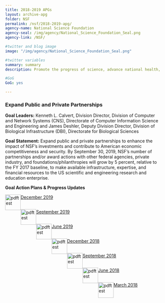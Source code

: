 ```yaml
---
title: 2018-2019 APGs
layout: archive-apg
folder: NSF
permalink: /nsf/2018-2019-apg/
agency-name: National Science Foundation
agency-seal: /img/agency/National_Science_Foundation_Seal.png
agency-link: /NSF/

#twitter and blog image
image: "/img/agency/National_Science_Foundation_Seal.png"

#twitter variables
summary: summary
description: Promote the progress of science, advance national health, prosperity, and welfare, and secure the national defense.

#GoG
GoG: yes

---
```

<h3>Expand Public and Private Partnerships</h3>
<p><b>Goal Leaders:</b> Kenneth L. Calvert, Division Director, Division of Computer and Network Systems (CNS), Directorate of Computer Information Science and Engineering and James Deshler, Deputy Division Director, Division of Biological Infrastructure (DBI), Directorate for Biological Sciences</p>
<p><b>Goal Statement:</b> Expand public and private partnerships to enhance the impact of NSF’s investments and contribute to American economic competitiveness and security. By September 30, 2019, NSF’s number of partnerships and/or award actions with
other federal agencies, private industry, and foundations/philanthropies will grow by 5 percent, relative to the FY 2017 baseline, to make available infrastructure, expertise, and financial resources to the US scientific and engineering research and education enterprise. </p>

<p><b>Goal Action Plans & Progress Updates</b></p>
<div class="usa-width-one-whole usa-media_block">
<div class= "usa-grid usa-graphic_list-row" style="padding-left:0rem;">

<div class="usa-width-one-half usa-media_block">
  <p style="margin-bottom:30px;"><img src="{{site.baseurl}}/img/PDF_icon.png" alt="pdftest" style="float:left;width:50px;align:bottom;"><a class="usa-external_link"  href="{{site.baseurl}}/{{page.folder}}/2019_dec_NSF_Expand_Public_and_Private_Partnerships.pdf">December 2019</a></p>
  <p style="margin-bottom:30px;"><img src="{{site.baseurl}}/img/PDF_icon.png" alt="pdftest" style="float:left;width:50px;align:bottom;"><a class="usa-external_link"  href="{{site.baseurl}}/{{page.folder}}/FY2019_sept_NSF_Expand_Public_and_Private_Partnerships.pdf">September 2019</a></p>
  <p style="margin-bottom:30px;"><img src="{{site.baseurl}}/img/PDF_icon.png" alt="pdftest" style="float:left;width:50px;align:bottom;"><a class="usa-external_link"  href="{{site.baseurl}}/{{page.folder}}/FY2019_June_NSF_Expand_Public_and_Private_Partnerships.pdf">June 2019</a></p>
</div>

<div class="usa-width-one-half usa-media_block">
  <p style="margin-bottom:30px;"><img src="{{site.baseurl}}/img/PDF_icon.png" alt="pdftest" style="float:left;width:50px;align:bottom;"><a class="usa-external_link"  href="{{site.baseurl}}/{{page.folder}}/FY2018_Q4_NSF_Expand_Public_and_Private_Partnerships.pdf">December 2018</a></p>
  <p style="margin-bottom:30px;"><img src="{{site.baseurl}}/img/PDF_icon.png" alt="pdftest" style="float:left;width:50px;align:bottom;"><a class="usa-external_link"  href="{{site.baseurl}}/{{page.folder}}/FY2018_Q3_NSF_Expand_Public_and_Private_Partnerships.pdf">September 2018</a></p>
  <p style="margin-bottom:30px;"><img src="{{site.baseurl}}/img/PDF_icon.png" alt="pdftest" style="float:left;width:50px;align:bottom;"><a class="usa-external_link"  href="{{site.baseurl}}/{{page.folder}}/FY2018_Q2_NSF_Expand_Public_and_Private_Partnerships.pdf">June 2018</a></p>
  <p style="margin-bottom:30px;"><img src="{{site.baseurl}}/img/PDF_icon.png" alt="pdftest" style="float:left;width:50px;align:bottom;"><a class="usa-external_link"  href="{{site.baseurl}}/{{page.folder}}/FY2018_Q1_NSF_Expand_Public_and_Private_Partnerships.pdf">March 2018</a></p>
</div>

</div>
</div>
